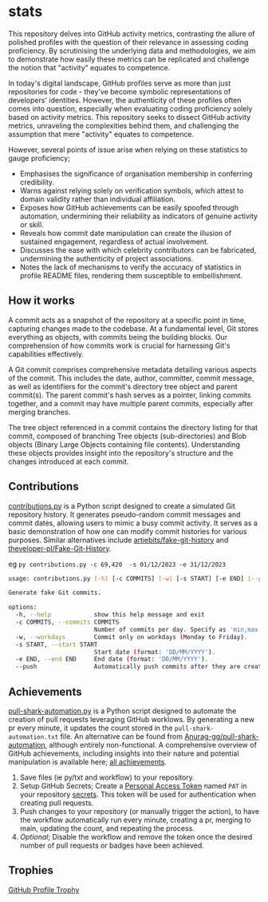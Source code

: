 # stats

This repository delves into GitHub activity metrics, contrasting the allure of polished profiles with the question of their relevance in assessing coding proficiency. By scrutinising the underlying data and methodologies, we aim to demonstrate how easily these metrics can be replicated and challenge the notion that "activity" equates to competence.

In today's digital landscape, GitHub profiles serve as more than just repositories for code - they've become symbolic representations of developers' identities. However, the authenticity of these profiles often comes into question, especially when evaluating coding proficiency solely based on activity metrics. This repository seeks to dissect GitHub activity metrics, unraveling the complexities behind them, and challenging the assumption that mere "activity" equates to competence.

However, several points of issue arise when relying on these statistics to gauge proficiency;

- Emphasises the significance of organisation membership in conferring credibility.
- Warns against relying solely on verification symbols, which attest to domain validity rather than individual affiliation.
- Exposes how GitHub achievements can be easily spoofed through automation, undermining their reliability as indicators of genuine activity or skill.
- Reveals how commit date manipulation can create the illusion of sustained engagement, regardless of actual involvement.
- Discusses the ease with which celebrity contributors can be fabricated, undermining the authenticity of project associations.
- Notes the lack of mechanisms to verify the accuracy of statistics in profile README files, rendering them susceptible to embellishment.

## How it works

A commit acts as a snapshot of the repository at a specific point in time, capturing changes made to the codebase. At a fundamental level, Git stores everything as objects, with commits being the building blocks. Our comprehension of how commits work is crucial for harnessing Git's capabilities effectively.

A Git commit comprises comprehensive metadata detailing various aspects of the commit. This includes the date, author, committer, commit message, as well as identifiers for the commit's directory tree object and parent commit(s). The parent commit's hash serves as a pointer, linking commits together, and a commit may have multiple parent commits, especially after merging branches.

The tree object referenced in a commit contains the directory listing for that commit, composed of branching Tree objects (sub-directories) and Blob objects (Binary Large Objects containing file contents). Understanding these objects provides insight into the repository's structure and the changes introduced at each commit.

## Contributions

[contributions.py](contributions.py) is a Python script designed to create a simulated Git repository history. It generates pseudo-random commit messages and commit dates, allowing users to mimic a busy commit activity. It serves as a basic demonstration of how one can modify commit histories for various purposes. Similar alternatives include [artiebits/fake-git-history](https://github.com/artiebits/fake-git-history) and [theveloper-pl/Fake-Git-History](https://github.com/theveloper-pl/Fake-Git-History).

eg `py contributions.py -c 69,420  -s 01/12/2023 -e 31/12/2023`

```sh
usage: contributions.py [-h] [-c COMMITS] [-w] [-s START] [-e END] [--push]

Generate fake Git commits.

options:
  -h, --help            show this help message and exit
  -c COMMITS, --commits COMMITS
                        Number of commits per day. Specify as 'min,max'. Default is '0,3'. Example: -c 1,5
  -w, --workdays        Commit only on workdays (Monday to Friday).
  -s START, --start START
                        Start date (format: 'DD/MM/YYYY').
  -e END, --end END     End date (format: 'DD/MM/YYYY').
  --push                Automatically push commits after they are created.
```

## Achievements

[pull-shark-automation.py](pull-shark-automation.py) is a Python script designed to automate the creation of pull requests leveraging GitHub worklows. By generating a new pr every minute, it updates the count stored in the `pull-shark-automation.txt` file. An alternative can be found from [Anurag-gg/pull-shark-automation](https://github.com/Anurag-gg/pull-shark-automation), although entirely non-functional. A comprehensive overview of GitHub achievements, including insights into their nature and potential manipulation is available here; [all achievements](https://github.com/drknzz/GitHub-Achievements).

1. Save files (ie py/txt and workflow) to your repository.
2. Setup GitHub Secrets; Create a [Personal Access Token](https://docs.github.com/en/authentication/keeping-your-account-and-data-secure/managing-your-personal-access-tokens) named `PAT` in your repository [secrets](https://github.com/Azure/actions-workflow-samples/blob/master/assets/create-secrets-for-GitHub-workflows.md). This token will be used for authentication when creating pull requests.
3. Push changes to your repository (or manually trigger the action), to have the workflow automatically run every minute, creating a pr, merging to main, updating the count, and repeating the process.
4. _Optional_; Disable the workflow and remove the token once the desired number of pull requests or badges have been achieved.

## Trophies

[GitHub Profile Trophy](https://github.com/ryo-ma/github-profile-trophy)
